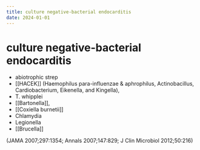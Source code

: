 ```yaml
---
title: culture negative-bacterial endocarditis
date: 2024-01-01
---
```


# culture negative-bacterial endocarditis

- abiotrophic strep
- [[HACEK]] (Haemophilus para-influenzae & aphrophilus, Actinobacillus, Cardiobacterium, Eikenella, and Kingella),
- T. whipplei
- [[Bartonella]],
- [[Coxiella burnetii]]
- Chlamydia
- Legionella
- [[Brucella]]

(JAMA 2007;297:1354; Annals 2007;147:829; J Clin Microbiol 2012;50:216)
